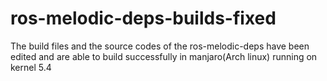 # ros-melodic-deps-builds-fixed
The build files and the source codes of the ros-melodic-deps have been edited and are able to build successfully in manjaro(Arch linux) running on kernel 5.4
